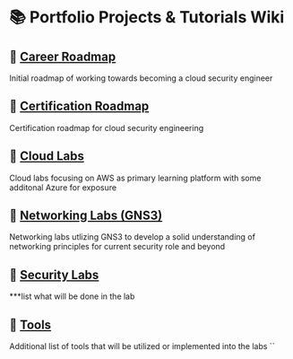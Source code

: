 # 📚 Portfolio Projects & Tutorials Wiki

## 🔹 [Career Roadmap](https://github.com/btross/Portfolio_Projects_Tutorials/wiki/Career-Roadmap)
Initial roadmap of working towards becoming a cloud security engineer

## 🔹 [Certification Roadmap](https://github.com/btross/Portfolio_Projects_Tutorials/wiki/Certification-Roadmap)
 Certification roadmap for cloud security engineering

## 🔹 [Cloud Labs](https://github.com/bio_Projects_Tutorials/wiki/Cloud-Labs)
Cloud labs focusing on AWS as primary learning platform with some additonal Azure for exposure

## 🔹 [Networking Labs (GNS3)](https://github.com/btross/Portfolio_Projects_Tutorials/wiki/Networking-Labs-(GNS3))
Networking labs utlizing GNS3 to develop a solid understanding of networking principles for current security role and beyond

## 🔹 [Security Labs](https://github.com/btross/Portfolio_Projects_Tutorials/wiki/Security-Labs)
***list what will be done in the lab

## 🔹 [Tools](https://github.com/btross/Portfolio_Projects_T/wiki/Tools)
Additional list of tools that will be utilized or implemented into the labs
``

